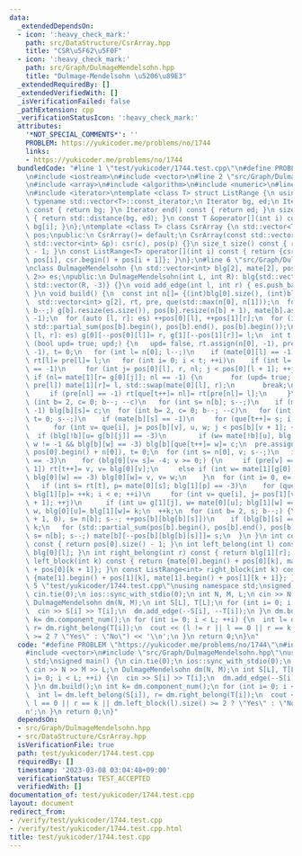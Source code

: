 ```yaml
---
data:
  _extendedDependsOn:
  - icon: ':heavy_check_mark:'
    path: src/DataStructure/CsrArray.hpp
    title: "CSR\u5F62\u5F0F"
  - icon: ':heavy_check_mark:'
    path: src/Graph/DulmageMendelsohn.hpp
    title: "Dulmage-Mendelsohn \u5206\u89E3"
  _extendedRequiredBy: []
  _extendedVerifiedWith: []
  _isVerificationFailed: false
  _pathExtension: cpp
  _verificationStatusIcon: ':heavy_check_mark:'
  attributes:
    '*NOT_SPECIAL_COMMENTS*': ''
    PROBLEM: https://yukicoder.me/problems/no/1744
    links:
    - https://yukicoder.me/problems/no/1744
  bundledCode: "#line 1 \"test/yukicoder/1744.test.cpp\"\n#define PROBLEM \"https://yukicoder.me/problems/no/1744\"\
    \n#include <iostream>\n#include <vector>\n#line 2 \"src/Graph/DulmageMendelsohn.hpp\"\
    \n#include <array>\n#include <algorithm>\n#include <numeric>\n#line 3 \"src/DataStructure/CsrArray.hpp\"\
    \n#include <iterator>\ntemplate <class T> struct ListRange {\n using Iterator=\
    \ typename std::vector<T>::const_iterator;\n Iterator bg, ed;\n Iterator begin()\
    \ const { return bg; }\n Iterator end() const { return ed; }\n size_t size() const\
    \ { return std::distance(bg, ed); }\n const T &operator[](int i) const { return\
    \ bg[i]; }\n};\ntemplate <class T> class CsrArray {\n std::vector<T> csr;\n std::vector<int>\
    \ pos;\npublic:\n CsrArray()= default;\n CsrArray(const std::vector<T> &c, const\
    \ std::vector<int> &p): csr(c), pos(p) {}\n size_t size() const { return pos.size()\
    \ - 1; }\n const ListRange<T> operator[](int i) const { return {csr.begin() +\
    \ pos[i], csr.begin() + pos[i + 1]}; }\n};\n#line 6 \"src/Graph/DulmageMendelsohn.hpp\"\
    \nclass DulmageMendelsohn {\n std::vector<int> blg[2], mate[2], pos[2];\n std::vector<std::array<int,\
    \ 2>> es;\npublic:\n DulmageMendelsohn(int L, int R): blg{std::vector(L, -3),\
    \ std::vector(R, -3)} {}\n void add_edge(int l, int r) { es.push_back({l, r});\
    \ }\n void build() {\n  const int n[]= {(int)blg[0].size(), (int)blg[1].size()};\n\
    \  std::vector<int> g[2], rt, pre, que(std::max(n[0], n[1]));\n  for (int b= 2;\
    \ b--;) g[b].resize(es.size()), pos[b].resize(n[b] + 1), mate[b].assign(n[b],\
    \ -1);\n  for (auto [l, r]: es) ++pos[0][l], ++pos[1][r];\n  for (int b= 2; b--;)\
    \ std::partial_sum(pos[b].begin(), pos[b].end(), pos[b].begin());\n  for (auto\
    \ [l, r]: es) g[0][--pos[0][l]]= r, g[1][--pos[1][r]]= l;\n  int t, k= 0;\n  for\
    \ (bool upd= true; upd;) {\n   upd= false, rt.assign(n[0], -1), pre.assign(n[0],\
    \ -1), t= 0;\n   for (int l= n[0]; l--;)\n    if (mate[0][l] == -1) que[t++]=\
    \ rt[l]= pre[l]= l;\n   for (int i= 0; i < t; ++i)\n    if (int l= que[i]; mate[0][rt[l]]\
    \ == -1)\n     for (int j= pos[0][l], r, nl; j < pos[0][l + 1]; ++j) {\n     \
    \ if (nl= mate[1][r= g[0][j]]; nl == -1) {\n       for (upd= true; r != -1; l=\
    \ pre[l]) mate[1][r]= l, std::swap(mate[0][l], r);\n       break;\n      }\n \
    \     if (pre[nl] == -1) rt[que[t++]= nl]= rt[pre[nl]= l];\n     }\n  }\n  for\
    \ (int b= 2, c= 0; b--; --c)\n   for (int s= n[b]; s--;)\n    if (mate[b][s] ==\
    \ -1) blg[b][s]= c;\n  for (int b= 2, c= 0; b--; --c)\n   for (int s= n[b], i=\
    \ t= 0; s--;)\n    if (mate[b][s] == -1)\n     for (que[t++]= s; i < t; ++i)\n\
    \      for (int v= que[i], j= pos[b][v], u, w; j < pos[b][v + 1]; ++j)\n     \
    \  if (blg[!b][u= g[b][j]] == -3)\n        if (w= mate[!b][u], blg[!b][u]= c;\
    \ w != -1 && blg[b][w] == -3) blg[b][que[t++]= w]= c;\n  pre.assign(pos[0].begin(),\
    \ pos[0].begin() + n[0]), t= 0;\n  for (int s= n[0], v; s--;)\n   if (blg[0][s]\
    \ == -3)\n    for (blg[0][v= s]= -4; v >= 0;) {\n     if (pre[v] == pos[0][v +\
    \ 1]) rt[t++]= v, v= blg[0][v];\n     else if (int w= mate[1][g[0][pre[v]++]];\
    \ blg[0][w] == -3) blg[0][w]= v, v= w;\n    }\n  for (int i= 0, e= 0; t--;)\n\
    \   if (int s= rt[t], p= mate[0][s]; blg[1][p] == -3)\n    for (que[e++]= p, blg[0][s]=\
    \ blg[1][p]= ++k; i < e; ++i)\n     for (int v= que[i], j= pos[1][v]; j < pos[1][v\
    \ + 1]; ++j)\n      if (int u= g[1][j], w= mate[0][u]; blg[1][w] == -3) que[e++]=\
    \ w, blg[0][u]= blg[1][w]= k;\n  ++k;\n  for (int b= 2, s; b--;) {\n   for (pos[b].assign(k\
    \ + 1, 0), s= n[b]; s--; ++pos[b][blg[b][s]])\n    if (blg[b][s] == -1) blg[b][s]=\
    \ k;\n   for (std::partial_sum(pos[b].begin(), pos[b].end(), pos[b].begin()),\
    \ s= n[b]; s--;) mate[b][--pos[b][blg[b][s]]]= s;\n  }\n }\n int component_num()\
    \ const { return pos[0].size() - 1; }\n int left_belong(int l) const { return\
    \ blg[0][l]; }\n int right_belong(int r) const { return blg[1][r]; }\n const ListRange<int>\
    \ left_block(int k) const { return {mate[0].begin() + pos[0][k], mate[0].begin()\
    \ + pos[0][k + 1]}; }\n const ListRange<int> right_block(int k) const { return\
    \ {mate[1].begin() + pos[1][k], mate[1].begin() + pos[1][k + 1]}; }\n};\n#line\
    \ 5 \"test/yukicoder/1744.test.cpp\"\nusing namespace std;\nsigned main() {\n\
    \ cin.tie(0);\n ios::sync_with_stdio(0);\n int N, M, L;\n cin >> N >> M >> L;\n\
    \ DulmageMendelsohn dm(N, M);\n int S[L], T[L];\n for (int i= 0; i < L; ++i) {\n\
    \  cin >> S[i] >> T[i];\n  dm.add_edge(--S[i], --T[i]);\n }\n dm.build();\n int\
    \ k= dm.component_num();\n for (int i= 0; i < L; ++i) {\n  int l= dm.left_belong(S[i]),\
    \ r= dm.right_belong(T[i]);\n  cout << (l != r || l == 0 || r == k || dm.left_block(l).size()\
    \ >= 2 ? \"Yes\" : \"No\") << '\\n';\n }\n return 0;\n}\n"
  code: "#define PROBLEM \"https://yukicoder.me/problems/no/1744\"\n#include <iostream>\n\
    #include <vector>\n#include \"src/Graph/DulmageMendelsohn.hpp\"\nusing namespace\
    \ std;\nsigned main() {\n cin.tie(0);\n ios::sync_with_stdio(0);\n int N, M, L;\n\
    \ cin >> N >> M >> L;\n DulmageMendelsohn dm(N, M);\n int S[L], T[L];\n for (int\
    \ i= 0; i < L; ++i) {\n  cin >> S[i] >> T[i];\n  dm.add_edge(--S[i], --T[i]);\n\
    \ }\n dm.build();\n int k= dm.component_num();\n for (int i= 0; i < L; ++i) {\n\
    \  int l= dm.left_belong(S[i]), r= dm.right_belong(T[i]);\n  cout << (l != r ||\
    \ l == 0 || r == k || dm.left_block(l).size() >= 2 ? \"Yes\" : \"No\") << '\\\
    n';\n }\n return 0;\n}"
  dependsOn:
  - src/Graph/DulmageMendelsohn.hpp
  - src/DataStructure/CsrArray.hpp
  isVerificationFile: true
  path: test/yukicoder/1744.test.cpp
  requiredBy: []
  timestamp: '2023-03-08 03:04:48+09:00'
  verificationStatus: TEST_ACCEPTED
  verifiedWith: []
documentation_of: test/yukicoder/1744.test.cpp
layout: document
redirect_from:
- /verify/test/yukicoder/1744.test.cpp
- /verify/test/yukicoder/1744.test.cpp.html
title: test/yukicoder/1744.test.cpp
---
```

